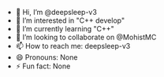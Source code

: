 - 👋 Hi, I’m @deepsleep-v3
- 👀 I’m interested in "C++ develop"
- 🌱 I’m currently learning "C++"
- 💞️ I’m looking to collaborate on @MohistMC
- 📫 How to reach me: deepsleep-v3
- 😄 Pronouns: None
- ⚡ Fun fact: None
